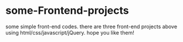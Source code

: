 # some-Frontend-projects
some simple front-end  codes.
there are three front-end projects above using html/css/javascript/jQuery.
hope you like them!
